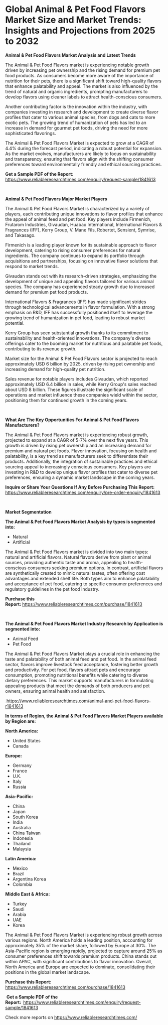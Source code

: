 <p><h1>Global Animal & Pet Food Flavors Market Size and Market Trends: Insights and Projections from 2025 to 2032</h1></p><p><strong>Animal & Pet Food Flavors Market Analysis and Latest Trends</strong></p>
<p><p>The Animal & Pet Food Flavors market is experiencing notable growth driven by increasing pet ownership and the rising demand for premium pet food products. As consumers become more aware of the importance of nutrition for their pets, there is a significant shift toward high-quality flavors that enhance palatability and appeal. The market is also influenced by the trend of natural and organic ingredients, prompting manufacturers to develop flavors using cleaner labels to attract health-conscious consumers.</p><p>Another contributing factor is the innovation within the industry, with companies investing in research and development to create diverse flavor profiles that cater to various animal species, from dogs and cats to more exotic pets. The growing trend of humanization of pets has led to an increase in demand for gourmet pet foods, driving the need for more sophisticated flavorings.</p><p>The Animal & Pet Food Flavors Market is expected to grow at a CAGR of 4.4% during the forecast period, indicating a robust potential for expansion. As the market evolves, manufacturers are likely to focus on sustainability and transparency, ensuring that flavors align with the shifting consumer preferences toward environmentally friendly and ethical sourcing practices.</p></p>
<p><strong>Get a Sample PDF of the Report:&nbsp;</strong> <a href="https://www.reliableresearchtimes.com/enquiry/request-sample/1841613?utm_campaign=2252&utm_medium=2&utm_source=Github&utm_content=ia&utm_term=07042025&utm_id=animal-pet-food-flavors">https://www.reliableresearchtimes.com/enquiry/request-sample/1841613</a></p>
<p>&nbsp;</p>
<p><strong>Animal & Pet Food Flavors Major Market Players</strong></p>
<p><p>The Animal & Pet Food Flavors Market is characterized by a variety of players, each contributing unique innovations to flavor profiles that enhance the appeal of animal feed and pet food. Key players include Firmenich, Frutarom Industries, Givaudan, Huabao International, International Flavors & Fragrances (IFF), Kerry Group, V. Mane Fils, Robertet, Sensient, Symrise, and Takasago.</p><p>Firmenich is a leading player known for its sustainable approach to flavor development, catering to rising consumer preferences for natural ingredients. The company continues to expand its portfolio through acquisitions and partnerships, focusing on innovative flavor solutions that respond to market trends.</p><p>Givaudan stands out with its research-driven strategies, emphasizing the development of unique and appealing flavors tailored for various animal species. The company has experienced steady growth due to increased demand for premium pet food products.</p><p>International Flavors & Fragrances (IFF) has made significant strides through technological advancements in flavor formulation. With a strong emphasis on R&D, IFF has successfully positioned itself to leverage the growing trend of humanization in pet food, leading to robust market potential.</p><p>Kerry Group has seen substantial growth thanks to its commitment to sustainability and health-oriented innovations. The company's diverse offerings cater to the booming market for nutritious and palatable pet foods, contributing to its revenue growth.</p><p>Market size for the Animal & Pet Food Flavors sector is projected to reach approximately USD 6 billion by 2025, driven by rising pet ownership and increasing demand for high-quality pet nutrition.</p><p>Sales revenue for notable players includes Givaudan, which reported approximately USD 6.4 billion in sales, while Kerry Group's sales reached about USD 8 billion. These figures illustrate the significant scale of operations and market influence these companies wield within the sector, positioning them for continued growth in the coming years.</p></p>
<p>&nbsp;</p>
<p><strong>What Are The Key Opportunities For Animal & Pet Food Flavors Manufacturers?</strong></p>
<p><p>The Animal & Pet Food Flavors market is experiencing robust growth, projected to expand at a CAGR of 5-7% over the next five years. This growth is driven by rising pet ownership and an increasing demand for premium and natural pet foods. Flavor innovation, focusing on health and palatability, is a key trend as manufacturers seek to differentiate their products. Additionally, the integration of sustainable practices and ethical sourcing appeal to increasingly conscious consumers. Key players are investing in R&D to develop unique flavor profiles that cater to diverse pet preferences, ensuring a dynamic market landscape in the coming years.</p></p>
<p><strong>Inquire or Share Your Questions If Any Before Purchasing This Report:</strong> <a href="https://www.reliableresearchtimes.com/enquiry/pre-order-enquiry/1841613?utm_campaign=2252&utm_medium=2&utm_source=Github&utm_content=ia&utm_term=07042025&utm_id=animal-pet-food-flavors">https://www.reliableresearchtimes.com/enquiry/pre-order-enquiry/1841613</a></p>
<p>&nbsp;</p>
<p><strong>Market Segmentation</strong></p>
<p><strong>The Animal & Pet Food Flavors Market Analysis by types is segmented into:</strong></p>
<p><ul><li>Natural</li><li>Artificial</li></ul></p>
<p><p>The Animal & Pet Food Flavors market is divided into two main types: natural and artificial flavors. Natural flavors derive from plant or animal sources, providing authentic taste and aroma, appealing to health-conscious consumers seeking premium options. In contrast, artificial flavors are synthetically created to mimic natural tastes, often offering cost advantages and extended shelf life. Both types aim to enhance palatability and acceptance of pet food, catering to specific consumer preferences and regulatory guidelines in the pet food industry.</p></p>
<p><strong>Purchase this Report:&nbsp;</strong><a href="https://www.reliableresearchtimes.com/purchase/1841613?utm_campaign=2252&utm_medium=2&utm_source=Github&utm_content=ia&utm_term=07042025&utm_id=animal-pet-food-flavors">https://www.reliableresearchtimes.com/purchase/1841613</a></p>
<p>&nbsp;</p>
<p><strong>The Animal & Pet Food Flavors Market Industry Research by Application is segmented into:</strong></p>
<p><ul><li>Animal Feed</li><li>Pet Food</li></ul></p>
<p><p>The Animal & Pet Food Flavors Market plays a crucial role in enhancing the taste and palatability of both animal feed and pet food. In the animal feed sector, flavors improve livestock feed acceptance, fostering better growth and productivity. For pet food, flavors attract pets and encourage consumption, promoting nutritional benefits while catering to diverse dietary preferences. This market supports manufacturers in formulating appealing products that meet the demands of both producers and pet owners, ensuring animal health and satisfaction.</p></p>
<p><a href="https://www.reliableresearchtimes.com/animal-and-pet-food-flavors-r1841613?utm_campaign=2252&utm_medium=2&utm_source=Github&utm_content=ia&utm_term=07042025&utm_id=animal-pet-food-flavors">&nbsp;https://www.reliableresearchtimes.com/animal-and-pet-food-flavors-r1841613</a></p>
<p><strong>In terms of Region, the Animal & Pet Food Flavors Market Players available by Region are:</strong></p>
<p>
    <p> <strong> North America: </strong>
        <ul>
            <li>United States</li>
            <li>Canada</li>
        </ul>
        </p> 
    <p> <strong> Europe: </strong>
        <ul>
            <li>Germany</li>
            <li>France</li>
            <li>U.K.</li>
            <li>Italy</li>
            <li>Russia</li>
        </ul>
        </p> 
    <p> <strong> Asia-Pacific: </strong>
        <ul>
            <li>China</li>
            <li>Japan</li>
            <li>South Korea</li>
            <li>India</li>
            <li>Australia</li>
            <li>China Taiwan</li>
            <li>Indonesia</li>
            <li>Thailand</li>
            <li>Malaysia</li>
        </ul>
        </p> 
    <p> <strong> Latin America: </strong>
        <ul>
            <li>Mexico</li>
            <li>Brazil</li>
            <li>Argentina Korea</li>
            <li>Colombia</li>
        </ul>
        </p> 
    <p> <strong> Middle East & Africa: </strong>
        <ul>
            <li>Turkey</li>
            <li>Saudi</li>
            <li>Arabia</li>
            <li>UAE</li>
            <li>Korea</li>
        </ul>
    </p>
    </p>
<p><p>The Animal & Pet Food Flavors Market is experiencing robust growth across various regions. North America holds a leading position, accounting for approximately 35% of the market share, followed by Europe at 30%. The Asia-Pacific region is emerging rapidly, projected to capture around 25% as consumer preferences shift towards premium products. China stands out within APAC, with significant contributions to flavor innovation. Overall, North America and Europe are expected to dominate, consolidating their positions in the global market landscape.</p></p>
<p><strong>Purchase this Report: </strong><a href="https://www.reliableresearchtimes.com/purchase/1841613?utm_campaign=2252&utm_medium=2&utm_source=Github&utm_content=ia&utm_term=07042025&utm_id=animal-pet-food-flavors">https://www.reliableresearchtimes.com/purchase/1841613</a></p>
<p>&nbsp;<strong>Get a Sample PDF of the Report:&nbsp;&nbsp;</strong><a href="https://www.reliableresearchtimes.com/enquiry/request-sample/1841613?utm_campaign=2252&utm_medium=2&utm_source=Github&utm_content=ia&utm_term=07042025&utm_id=animal-pet-food-flavors">https://www.reliableresearchtimes.com/enquiry/request-sample/1841613</a></p>
<p><strong></strong></p>
<p>Check more reports on <a href="https://www.reliableresearchtimes.com/?utm_campaign=2252&utm_medium=2&utm_source=Github&utm_content=ia&utm_term=07042025&utm_id=animal-pet-food-flavors">https://www.reliableresearchtimes.com/</a></p>